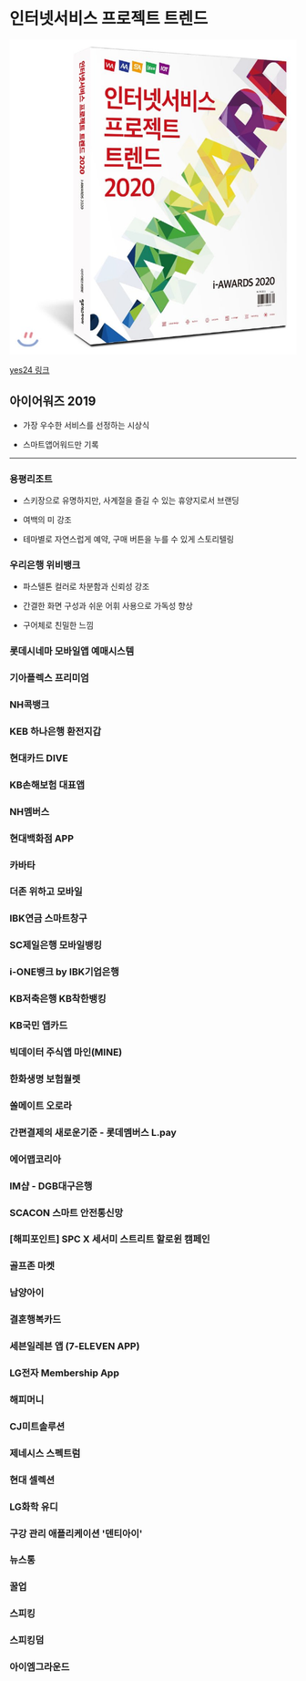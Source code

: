# 인터넷서비스 프로젝트 트렌드

![책 이미지](./book.jfif)

[yes24 링크](http://www.yes24.com/Product/Goods/90062251)


## 아이어워즈 2019

- 가장 우수한 서비스를 선정하는 시상식

- 스마트앱어워드만 기록

---

### 용평리조트

- 스키장으로 유명하지만, 사계절을 즐길 수 있는 휴양지로서 브랜딩

- 여백의 미 강조

- 테마별로 자연스럽게 예약, 구매 버튼을 누를 수 있게 스토리텔링

### 우리은행 위비뱅크

- 파스텔톤 컬러로 차분함과 신뢰성 강조

- 간결한 화면 구성과 쉬운 어휘 사용으로 가독성 향상

- 구어체로 친밀한 느낌

### 롯데시네마 모바일앱 예매시스템

### 기아플렉스 프리미엄

### NH콕뱅크

### KEB 하나은행 환전지갑

### 현대카드 DIVE

### KB손해보험 대표앱

### NH멤버스

### 현대백화점 APP

### 카바타

### 더존 위하고 모바일

### IBK연금 스마트창구

### SC제일은행 모바일뱅킹

### i-ONE뱅크 by IBK기업은행

### KB저축은행 KB착한뱅킹

### KB국민 앱카드

### 빅데이터 주식앱 마인(MINE)

### 한화생명 보험월렛

### 쏠메이트 오로라

### 간편결제의 새로운기준 - 롯데멤버스 L.pay

### 에어맵코리아

### IM샵 - DGB대구은행

### SCACON 스마트 안전통신망

### [해피포인트] SPC X 세서미 스트리트 할로윈 캠페인

### 골프존 마켓

### 남양아이

### 결혼행복카드

### 세븐일레븐 앱 (7-ELEVEN APP)

### LG전자 Membership App

### 해피머니

### CJ미트솔루션

### 제네시스 스펙트럼

### 현대 셀렉션

### LG화학 유디

### 구강 관리 애플리케이션 '덴티아이'

### 뉴스통

### 꿀업

### 스피킹

### 스피킹덤

### 아이엠그라운드
